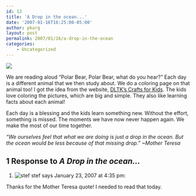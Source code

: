 ```yaml
---
id: 13
title: 'A Drop in the ocean...'
date: '2007-01-16T16:25:00-05:00'
author: pkarg
layout: post
permalink: 2007/01/16/a-drop-in-the-ocean
categories:
    - Uncategorized
---
```

![](http://garden.kargs.net/wp-content/uploads/2013/04/cropped-IMAG8993.jpg)

We are reading aloud “Polar Bear, Polar Bear, what do you hear?” Each day is a different animal that we then study about. We do a coloring page on that animal too! I got the idea from the website, [DLTK’s Crafts for Kids](http://www.dltk-teach.com/books/brownbear/sequel.htm). The kids love coloring the pictures, which are big and simple. They also like learning facts about each animal!

Each day is a blessing and the kids learn something new. Without the effort, something is missed. The moments we have now never happen again. We make the most of our time together.

*“We ourselves feel that what we are doing is just a drop in the ocean. But the ocean would be less because of that missing drop.” ~Mother Teresa*

## 1 Response to *A Drop in the ocean...*

1.  ![stef](https://secure.gravatar.com/avatar/fc44f32a7a8f514904e18ab475d5e83e?s=40&d=mm&r=g) stef says January 23, 2007 at 4:35 pm:

Thanks for the Mother Teresa quote! I needed to read that today.
